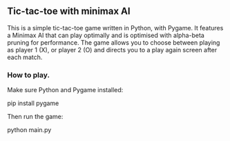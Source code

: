 ## Tic-tac-toe with minimax AI
This is a simple tic-tac-toe game written in Python, with Pygame. It features a Minimax AI that can play optimally and is optimised with alpha-beta pruning for performance. The game allows you to choose between playing as player 1 (X), or player 2 (O) and directs you to a play again screen after each match.

### How to play.
Make sure Python and Pygame installed:

pip install pygame

Then run the game:

python main.py

